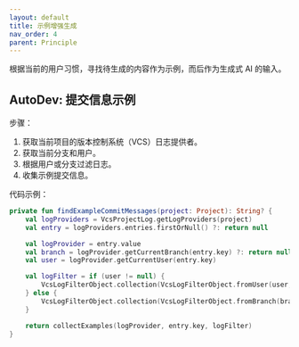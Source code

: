 ```yaml
---
layout: default
title: 示例增强生成
nav_order: 4
parent: Principle
---
```


根据当前的用户习惯，寻找待生成的内容作为示例，而后作为生成式 AI 的输入。

## AutoDev: 提交信息示例

步骤：

1. 获取当前项目的版本控制系统（VCS）日志提供者。
2. 获取当前分支和用户。
3. 根据用户或分支过滤日志。
4. 收集示例提交信息。

代码示例：

```kotlin
private fun findExampleCommitMessages(project: Project): String? {
    val logProviders = VcsProjectLog.getLogProviders(project)
    val entry = logProviders.entries.firstOrNull() ?: return null

    val logProvider = entry.value
    val branch = logProvider.getCurrentBranch(entry.key) ?: return null
    val user = logProvider.getCurrentUser(entry.key)

    val logFilter = if (user != null) {
        VcsLogFilterObject.collection(VcsLogFilterObject.fromUser(user, setOf()))
    } else {
        VcsLogFilterObject.collection(VcsLogFilterObject.fromBranch(branch))
    }

    return collectExamples(logProvider, entry.key, logFilter)
}
```
